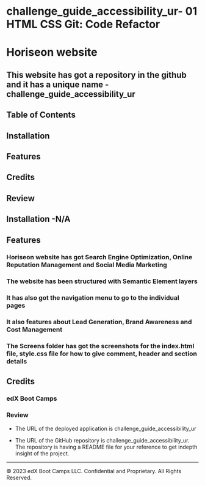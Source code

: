 # challenge_guide_accessibility_ur- 01 HTML CSS Git: Code Refactor

# Horiseon website


## This website has got a repository in the github and it has a unique name - challenge_guide_accessibility_ur

## Table of Contents
## Installation
## Features
## Credits
## Review

## Installation -N/A

## Features

### Horiseon website has got Search Engine Optimization, Online Reputation Management and Social Media Marketing
### The website has been structured with Semantic Element layers
### It has also got the navigation menu to go to the individual pages
### It also features about Lead Generation, Brand Awareness and Cost Management
### The Screens folder has got the screenshots for the index.html file, style.css file for how to give comment, header and section details

## Credits

### edX Boot Camps

### Review

* The URL of the deployed application is challenge_guide_accessibility_ur

* The URL of the GitHub repository is challenge_guide_accessibility_ur. The repository is having a README file for your
reference to get indepth insight of the project.

---
© 2023 edX Boot Camps LLC. Confidential and Proprietary. All Rights Reserved.